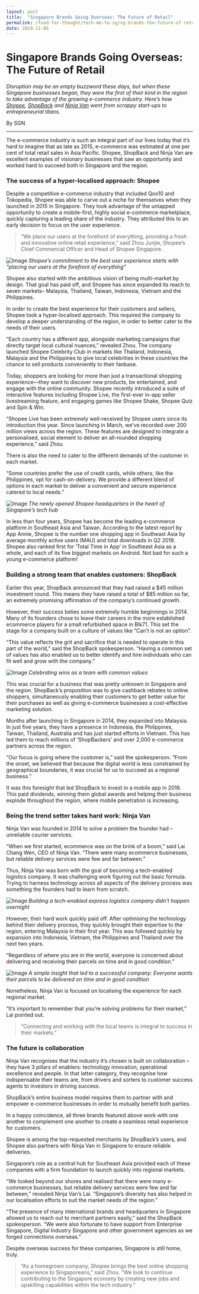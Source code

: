 ```yaml
---
layout: post
title:  "Singapore Brands Going Overseas: The Future of Retail"
permalink: /food-for-thought/tech-me-to-sg/sg-brands-the-future-of-retail
date: 2019-11-05
---
```

# Singapore Brands Going Overseas: The Future of Retail

_Disruption may be an empty buzzword these days, but when these Singapore businesses began, they were the first of their kind in the region to take advantage of the growing e-commerce industry. Here’s how [Shopee](https://shopee.sg/), [ShopBack](https://www.shopback.sg/) and [Ninja Van](https://www.ninjavan.co/en-sg/) went from scrappy start-ups to entrepreneurial titans._

By SGN

---
The e-commerce industry is such an integral part of our lives today that it’s hard to imagine that as late as 2015, e-commerce was estimated at one per cent of total retail sales in Asia Pacific. Shopee, ShopBack and Ninja Van are excellent examples of visionary businesses that saw an opportunity and worked hard to succeed both in Singapore and the region.

### The success of a hyper-localised approach: Shopee

Despite a competitive e-commerce industry that included Qoo10 and Tokopedia, Shopee was able to carve out a niche for themselves when they launched in 2015 in Singapore. They took advantage of the untapped opportunity to create a mobile-first, highly social e-commerce marketplace, quickly capturing a leading share of the industry. They attributed this to an early decision to focus on the user experience.

>“We place our users at the forefront of everything, providing a fresh and innovative online retail experience,” said Zhou Junjie, Shopee’s Chief Commercial Officer and Head of Shopee Singapore.

![Image](/images/stories/2019/the-future-of-retail-1.png)
_Shopee’s commitment to the best user experience starts with “placing our users at the forefront of everything”_

Shopee also started with the ambitious vision of being multi-market by design. That goal has paid off, and Shopee has since expanded its reach to seven markets– Malaysia, Thailand, Taiwan, Indonesia, Vietnam and the Philippines.

In order to create the best experience for their customers and sellers, Shopee took a hyper-localised approach. This required the company to develop a deeper understanding of the region, in order to better cater to the needs of their users.

“Each country has a different app, alongside marketing campaigns that directly target local cultural nuances,” revealed Zhou. The company launched Shopee Celebrity Club in markets like Thailand, Indonesia, Malaysia and the Philippines to give local celebrities in these countries the chance to sell products conveniently to their fanbase.

Today, shoppers are looking for more than just a transactional shopping experience—they want to discover new products, be entertained, and engage with the online community. Shopee recently introduced a suite of interactive features including Shopee Live, the first-ever in-app seller livestreaming feature, and engaging games like Shopee Shake, Shopee Quiz and Spin & Win. 

“Shopee Live has been extremely well-received by Shopee users since its introduction this year. Since launching in March, we’ve recorded over 200 million views across the region. These features are designed to integrate a personalised, social element to deliver an all-rounded shopping experience,” said Zhou.

There is also the need to cater to the different demands of the customer in each market.

“Some countries prefer the use of credit cards, while others, like the Philippines, opt for cash-on-delivery. We provide a different blend of options in each market to deliver a convenient and secure experience catered to local needs.”

![Image](/images/stories/2019/the-future-of-retail-2.png)
_The newly opened Shopee headquarters in the heart of Singapore’s tech hub_

In less than four years, Shopee has become the leading e-commerce platform in Southeast Asia and Taiwan. According to the latest report by App Annie, Shopee is the number one shopping app in Southeast Asia by average monthly active users (MAU) and total downloads in Q2 2019. Shopee also ranked first for ‘Total Time in App’ in Southeast Asia as a whole, and each of its five biggest markets on Android. Not bad for such a young e-commerce platform!


### Building a strong team that enables customers: ShopBack

Earlier this year, ShopBack announced that they had raised a $45 million investment round. This means they have raised a total of $85 million so far, an extremely promising affirmation of the company’s continued growth.

However, their success belies some extremely humble beginnings in 2014. Many of its founders chose to leave their careers in the more established ecommerce players for a small refurbished space in Blk71. This set the stage for a company built on a culture of values like “Can’t is not an option”.

“This value reflects the grit and sacrifice that is needed to operate in this part of the world,” said the ShopBack spokesperson. “Having a common set of values has also enabled us to better identify and hire individuals who can fit well and grow with the company.”

![Image](/images/stories/2019/the-future-of-retail-3.png)
_Celebrating wins as a team with common values_

This was crucial for a business that was pretty unknown in Singapore and the region. ShopBack’s proposition was to give cashback rebates to online shoppers, simultaneously enabling their customers to get better value for their purchases as well as giving e-commerce businesses a cost-effective marketing solution.

Months after launching in Singapore in 2014, they expanded into Malaysia. In just five years, they have a presence in Indonesia, the Philippines, Taiwan, Thailand, Australia and has just started efforts in Vietnam. This has led them to reach millions of ‘ShopBackers’ and over 2,000 e-commerce partners across the region.

“Our focus is going where the customer is,” said the spokesperson. “From the onset, we believed that because the digital world is less constrained by geographical boundaries, it was crucial for us to succeed as a regional business.”

It was this foresight that led ShopBack to invest in a mobile app in 2016. This paid dividends, winning them global awards and helping their business explode throughout the region, where mobile penetration is increasing.


### Being the trend setter takes hard work: Ninja Van

Ninja Van was founded in 2014 to solve a problem the founder had – unreliable courier services.

“When we first started, ecommerce was on the brink of a boom,” said Lai Chang Wen, CEO of Ninja Van. “There were many ecommerce businesses, but reliable delivery services were few and far between.”

Thus, Ninja Van was born with the goal of becoming a tech-enabled logistics company. It was challenging work figuring out the basic formula. Trying to harness technology across all aspects of the delivery process was something the founders had to learn from scratch.

![Image](/images/stories/2019/the-future-of-retail-4.png)
_Building a tech-enabled express logistics company didn’t happen overnight_

However, their hard work quickly paid off. After optimising the technology behind their delivery process, they quickly brought their expertise to the region, entering Malaysia in their first year. This was followed quickly by expansion into Indonesia, Vietnam, the Philippines and Thailand over the next two years.

“Regardless of where you are in the world, everyone is concerned about delivering and receiving their parcels on time and in good condition.”

![Image](/images/stories/2019/the-future-of-retail-5.png)
_A simple insight that led to a successful company: Everyone wants their parcels to be delivered on time and in good condition_

Nonetheless, Ninja Van is focused on localising the experience for each regional market.

“It’s important to remember that you’re solving problems for their market,” Lai pointed out. 

>“Connecting and working with the local teams is integral to success in their markets.”

### The future is collaboration

Ninja Van recognises that the industry it’s chosen is built on collaboration – they have 3 pillars of enablers: technology innovation, operational excellence and people. In that latter category, they recognise how indispensable their teams are, from drivers and sorters to customer success agents to investors in driving success.

ShopBack’s entire business model requires them to partner with and empower e-commerce businesses in order to mutually benefit both parties.

In a happy coincidence, all three brands featured above work with one another to complement one another to create a seamless retail experience for customers. 

Shopee is among the top-requested merchants by ShopBack’s users, and Shopee also partners with Ninja Van in Singapore to ensure reliable deliveries.

Singapore’s role as a central hub for Southeast Asia provided each of these companies with a firm foundation to launch quickly into regional markets.

“We looked beyond our shores and realised that there were many e-commerce businesses, but reliable delivery services were few and far between,” revealed Ninja Van’s Lai. “Singapore’s diversity has also helped in our localisation efforts to suit the market needs of the region.”

“The presence of many international brands and headquarters in Singapore allowed us to reach out to merchant partners easily,” said the ShopBack spokesperson. “We were also fortunate to have support from Enterprise Singapore, Digital Industry Singapore and other government agencies as we forged connections overseas.”

Despite overseas success for these companies, Singapore is still home, truly.

>“As a homegrown company, Shopee brings the best online shopping experience to Singaporeans,” said Zhou. “We look to continue contributing to the Singapore economy by creating new jobs and upskilling capabilities within the tech industry.”
